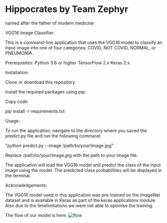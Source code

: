 # Hippocrates by Team Zephyr
named after the father of modern medicine

VGG16 Image Classifier:

This is a command-line application that uses the VGG16 model to classify an input image into one of four categories: COVID, NOT COVID, NORMAL, or PNEUMONIA.

Prerequisites:
Python 3.6 or higher
TensorFlow 2.x
Keras 2.x

Installation:

Clone or download this repository.

Install the required packages using pip:

Copy code

pip install -r requirements.txt

Usage:
 
To run the application, navigate to the directory where you saved the predict.py file and run the following command:

"python predict.py --image /path/to/your/image.jpg"

Replace /path/to/your/image.jpg with the path to your image file.

The application will load the VGG16 model and predict the class of the input image using the model. The predicted class probabilities will be displayed in the terminal.

Acknowledgements:

The VGG16 model used in this application was pre-trained on the ImageNet dataset and is available in Keras as part of the keras.applications module. Also due to the timelimitations we were not able to optimise the training.

The flow of our model is here:
![flow](https://user-images.githubusercontent.com/80756651/226812465-7e734ff8-50f2-4932-9529-ace894491420.png)
